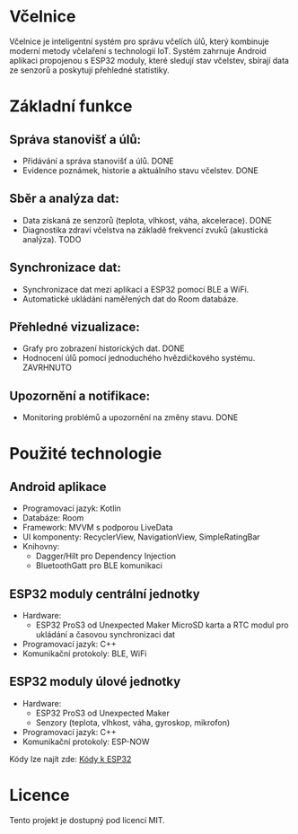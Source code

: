 # Včelnice
Včelnice je inteligentní systém pro správu včelích úlů, který kombinuje moderní metody včelaření s technologií IoT. Systém zahrnuje Android aplikaci propojenou s ESP32 moduly, které sledují stav včelstev, sbírají data ze senzorů a poskytují přehledné statistiky.

# Základní funkce
## Správa stanovišť a úlů:
- Přidávání a správa stanovišť a úlů. DONE
- Evidence poznámek, historie a aktuálního stavu včelstev. DONE
## Sběr a analýza dat:
- Data získaná ze senzorů (teplota, vlhkost, váha, akcelerace). DONE
- Diagnostika zdraví včelstva na základě frekvencí zvuků (akustická analýza). TODO
## Synchronizace dat:
- Synchronizace dat mezi aplikací a ESP32 pomocí BLE a WiFi.
- Automatické ukládání naměřených dat do Room databáze.
## Přehledné vizualizace:
- Grafy pro zobrazení historických dat. DONE
- Hodnocení úlů pomocí jednoduchého hvězdičkového systému. ZAVRHNUTO
## Upozornění a notifikace:
- Monitoring problémů a upozornění na změny stavu. DONE

# Použité technologie
## Android aplikace
- Programovací jazyk: Kotlin
- Databáze: Room
- Framework: MVVM s podporou LiveData
- UI komponenty: RecyclerView, NavigationView, SimpleRatingBar
- Knihovny:
  - Dagger/Hilt pro Dependency Injection
  - BluetoothGatt pro BLE komunikaci
    
## ESP32 moduly centrální jednotky
- Hardware:
  - ESP32 ProS3 od Unexpected Maker
   MicroSD karta a RTC modul pro ukládání a časovou synchronizaci dat
- Programovací jazyk: C++
- Komunikační protokoly: BLE, WiFi

## ESP32 moduly úlové jednotky
- Hardware:
  - ESP32 ProS3 od Unexpected Maker
  - Senzory (teplota, vlhkost, váha, gyroskop, mikrofon)
- Programovací jazyk: C++
- Komunikační protokoly: ESP-NOW

Kódy lze najít zde: [Kódy k ESP32](https://github.com/xhruby28/Vcelnice_ESP32_Codes)

# Licence
Tento projekt je dostupný pod licencí MIT.
